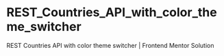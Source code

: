 # REST_Countries_API_with_color_theme_switcher
REST Countries API with color theme switcher | Frontend Mentor Solution
